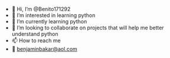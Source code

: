 - 👋 Hi, I’m @Benito171292
- 👀 I’m interested in learning python
- 🌱 I’m currently learning python
- 💞️ I’m looking to collaborate on projects that will help me better understand python
- 📫 How to reach me
- 📩 benjaminbakar@aol.com

<!---
Benito171292/Benito171292 is a ✨ special ✨ repository because its `README.md` (this file) appears on your GitHub profile.
You can click the Preview link to take a look at your changes.
--->
